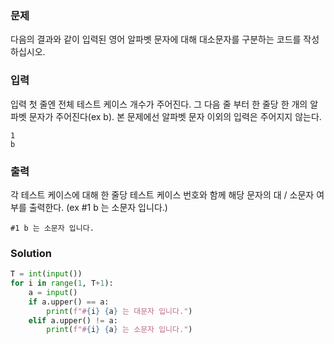 ### 문제
다음의 결과와 같이 입력된 영어 알파벳 문자에 대해 대소문자를 구분하는 코드를 작성하십시오.

### 입력
입력 첫 줄엔 전체 테스트 케이스 개수가 주어진다.
그 다음 줄 부터 한 줄당 한 개의 알파벳 문자가 주어진다(ex b).
본 문제에선 알파벳 문자 이외의 입력은 주어지지 않는다.
```
1
b
```

### 출력
각 테스트 케이스에 대해 한 줄당 테스트 케이스 번호와 함께 해당 문자의 대 / 소문자 여부를 출력한다. (ex #1 b 는 소문자 입니다.)
```
#1 b 는 소문자 입니다.
```

### Solution
```python
T = int(input())
for i in range(1, T+1):
    a = input()
    if a.upper() == a:
        print(f"#{i} {a} 는 대문자 입니다.")
    elif a.upper() != a:
        print(f"#{i} {a} 는 소문자 입니다.")
```
